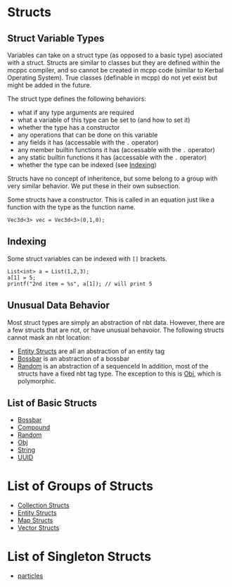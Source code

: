 # Structs

## Struct Variable Types
Variables can take on a struct type (as opposed to a basic type) asociated with a struct. Structs are similar to classes but they are defined within the mcppc compiler, and so cannot be created in mcpp code (similar to Kerbal Operating System). True classes (definable in mcpp) do not yet exist but might be added in the future.

The struct type defines the following behaviors:
 - what if any type arguments are required
 - what a variable of this type can be set to (and how to set it)
 - whether the type has a constructor
 - any operations that can be done on this variable
 - any fields it has (accessable with the `.` operator)
 - any member builtin functions it has (accessable with the `.` operator)
 - any static builtin functions it has (accessable with the `.` operator)
 - whether the type can be indexed (see [Indexing](#indexing))

Structs have no concept of inheritence, but some belong to a group with very similar behavior. We put these in their own subsection.

Some structs have a constructor. This is called in an equation just like a function with the type as the function name.
```mcpp
Vec3d<3> vec = Vec3d<3>(0,1,0);
```
## Indexing
Some struct variables can be indexed with `[]` brackets.
```mcpp
List<int> a = List(1,2,3);
a[1] = 5;
printf("2nd item = %s", a[1]); // will print 5
```
## Unusual Data Behavior
<!--mention Entity and Bossbar-->
Most struct types are simply an abstraction of nbt data.
However, there are a few structs that are not, or have unusual behavoior.
The following structs cannot mask an nbt location:
 - [Entity Structs](/docs/structgroup/entity.md) are all an abstraction of an entity tag
 - [Bossbar](/docs/struct/bossbar.md) is an abstraction of a bossbar
 - [Random](/docs/struct/random.md) is an abstraction of a sequenceId
In addition, most of the structs have a fixed nbt tag type. The exception to this is [Obj](/docs/struct/obj.md), which is polymorphic.
## List of Basic Structs
 - [Bossbar](/docs/struct/bossbar.md)
 - [Compound](/docs/struct/compound.md)
 - [Random](/docs/struct/random.md)
 - [Obj](/docs/struct/obj.md)
 - [String](/docs/struct/string.md)
 - [UUID](/docs/struct/uuid.md)
# List of Groups of Structs
 - [Collection Structs](/docs/structgroup/collection.md)
 - [Entity Structs](/docs/structgroup/entity.md)
 - [Map Structs](/docs/structgroup/map.md)
 - [Vector Structs](/docs/structgroup/vector.md)
# List of Singleton Structs
 - [particles](/docs/singleton/particles.md)
